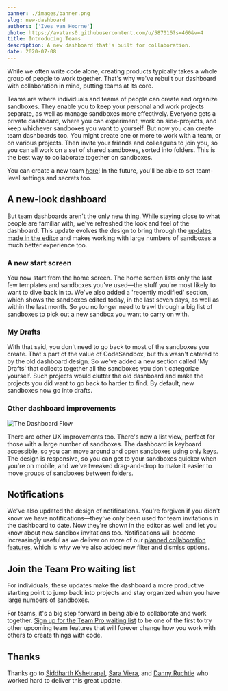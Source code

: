 ```yaml
---
banner: ./images/banner.png
slug: new-dashboard
authors: ['Ives van Hoorne']
photo: https://avatars0.githubusercontent.com/u/587016?s=460&v=4
title: Introducing Teams
description: A new dashboard that's built for collaboration.
date: 2020-07-08
---
```


While we often write code alone, creating products typically takes a whole group
of people to work together. That's why we've rebuilt our dashboard with
collaboration in mind, putting teams at its core.

Teams are where individuals and teams of people can create and organize
sandboxes. They enable you to keep your personal and work projects separate, as
well as manage sandboxes more effectively. Everyone gets a private dashboard,
where you can experiment, work on side-projects, and keep whichever sandboxes
you want to yourself. But now you can create team dashboards too. You might
create one or more to work with a team, or on various projects. Then invite your
friends and colleagues to join you, so you can all work on a set of shared
sandboxes, sorted into folders. This is the best way to collaborate together on
sandboxes.

You can create a new team [here](https://codesandbox.io/dashboard/settings/new)!
In the future, you'll be able to set team-level settings and secrets too.

## A new-look dashboard

But team dashboards aren't the only new thing. While staying close to what
people are familiar with, we've refreshed the look and feel of the dashboard.
This update evolves the design to bring through the
[updates made in the editor](https://codesandbox.io/post/new-look-editor) and
makes working with large numbers of sandboxes a much better experience too.

### A new start screen

You now start from the home screen. The home screen lists only the last few
templates and sandboxes you've used—the stuff you're most likely to want to dive
back in to. We've also added a 'recently modified' section, which shows the
sandboxes edited today, in the last seven days, as well as within the last
month. So you no longer need to trawl through a big list of sandboxes to pick
out a new sandbox you want to carry on with.

### My Drafts

With that said, you don't need to go back to most of the sandboxes you create.
That's part of the value of CodeSandbox, but this wasn't catered to by the old
dashboard design. So we've added a new section called 'My Drafts' that collects
together all the sandboxes you don't categorize yourself. Such projects would
clutter the old dashboard and make the projects you did want to go back to
harder to find. By default, new sandboxes now go into drafts.

### Other dashboard improvements

![The Dashboard Flow](./images/dashboard-flow.gif)

There are other UX improvements too. There's now a list view, perfect for those
with a large number of sandboxes. The dashboard is keyboard accessible, so you
can move around and open sandboxes using only keys. The design is responsive, so
you can get to your sandboxes quicker when you're on mobile, and we've tweaked
drag-and-drop to make it easier to move groups of sandboxes between folders.

## Notifications

We've also updated the design of notifications. You're forgiven if you didn't
know we have notifications—they've only been used for team invitations in the
dashboard to date. Now they're shown in the editor as well and let you know
about new sandbox invitations too. Notifications will become increasingly useful
as we deliver on more of our
[planned collaboration features](https://codesandbox.io/post/redefining-code-collaboration),
which is why we've also added new filter and dismiss options.

## Join the Team Pro waiting list

For individuals, these updates make the dashboard a more productive starting
point to jump back into projects and stay organized when you have large numbers
of sandboxes.

For teams, it's a big step forward in being able to collaborate and work
together.
[Sign up for the Team Pro waiting list](https://airtable.com/shrlgLSJWiX8rYqyG)
to be one of the first to try other upcoming team features that will forever
change how you work with others to create things with code.

## Thanks

Thanks go to [Siddharth Kshetrapal](https://twitter.com/siddharthkp),
[Sara Viera](https://twitter.com/NikkitaFTW), and
[Danny Ruchtie](https://twitter.com/druchtie) who worked hard to deliver this
great update.
